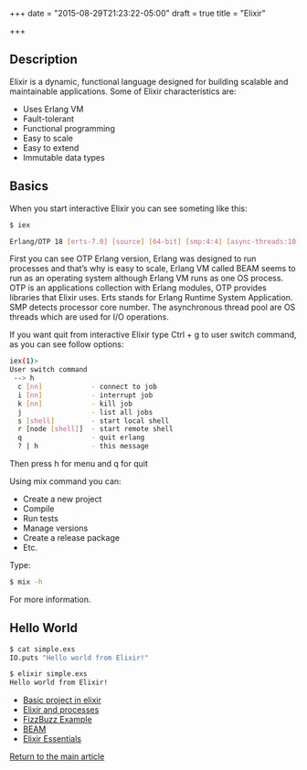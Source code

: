 +++
date = "2015-08-29T21:23:22-05:00"
draft = true
title = "Elixir"

+++
## Description
Elixir is a dynamic, functional language designed for building scalable and maintainable applications. Some of Elixir characteristics are:

* Uses Erlang VM
* Fault-tolerant
* Functional programming
* Easy to scale
* Easy to extend
* Immutable data types

## Basics
When you start interactive Elixir you can see someting like this:

```bash
$ iex

Erlang/OTP 18 [erts-7.0] [source] [64-bit] [smp:4:4] [async-threads:10] [kernel-poll:false]
```

First you can see OTP Erlang version, Erlang was designed to run processes and that’s why is easy to scale, Erlang VM called BEAM seems to run as an operating system although Erlang VM runs as one OS process. OTP is an applications collection with Erlang modules, OTP provides libraries that Elixir uses. Erts stands for Erlang Runtime System Application. SMP detects processor core number. The asynchronous thread pool are OS threads which are used for I/O operations.

If you want quit from interactive Elixir type Ctrl + g to user switch command, as you can see follow options:

```bash
iex(1)>
User switch command
 --> h
  c [nn]            - connect to job
  i [nn]            - interrupt job
  k [nn]            - kill job
  j                 - list all jobs
  s [shell]         - start local shell
  r [node [shell]]  - start remote shell
  q                 - quit erlang
  ? | h             - this message
```

Then press h for menu and q for quit

Using mix command you can:

* Create a new project
* Compile
* Run tests
* Manage versions
* Create a release package
* Etc.

Type:

```bash
$ mix -h
```

For more information.

## Hello World
```bash
$ cat simple.exs
IO.puts "Hello world from Elixir!"

$ elixir simple.exs
Hello world from Elixir!
```

* [Basic project in elixir](/techtalk/elixir_application)
* [Elixir and processes](/techtalk/elixir_processes)
* [FizzBuzz Example](/techtalk/elixir_fizzbuzz)
* [BEAM](/techtalk/elixir_beam)
* [Elixir Essentials](/techtalk/elixir_essentials)

[Return to the main article](/techtalk/techtalks)


